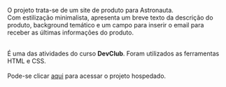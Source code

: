 <p>O projeto trata-se de um site de produto para Astronauta.<br>
Com estilização minimalista, apresenta um breve texto da descrição do produto, background temático e um campo para inserir o email para receber as últimas informações do produto.<br><br>
  
É uma das atividades do curso <b>DevClub</b>. Foram utilizados as ferramentas HTML e CSS.
<br>
<br>
Pode-se clicar <a href="https://pj-astronauta.netlify.app">aqui</a> para acessar o projeto hospedado.
<br>
<br>
</p>

